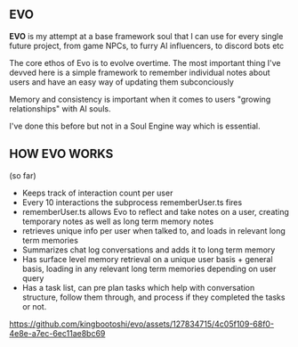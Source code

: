 ## EVO

**EVO** is my attempt at a base framework soul that I can use for every single future project, from game NPCs, to furry AI influencers, to discord bots etc

The core ethos of Evo is to evolve overtime. The most important thing I've devved here is a simple framework to remember individual notes about users and have an easy way of updating them subconciously

Memory and consistency is important when it comes to users "growing relationships" with AI souls.

I've done this before but not in a Soul Engine way which is essential.

## HOW EVO WORKS
(so far)
- Keeps track of interaction count per user
- Every 10 interactions the subprocess rememberUser.ts fires
- rememberUser.ts allows Evo to reflect and take notes on a user, creating temporary notes as well as long term memory notes
- retrieves unique info per user when talked to, and loads in relevant long term memories
- Summarizes chat log conversations and adds it to long term memory
- Has surface level memory retrieval on a unique user basis + general basis, loading in any relevant long term memories depending on user query
- Has a task list, can pre plan tasks which help with conversation structure, follow them through, and process if they completed the tasks or not.

https://github.com/kingbootoshi/evo/assets/127834715/4c05f109-68f0-4e8e-a7ec-6ec11ae8bc69
